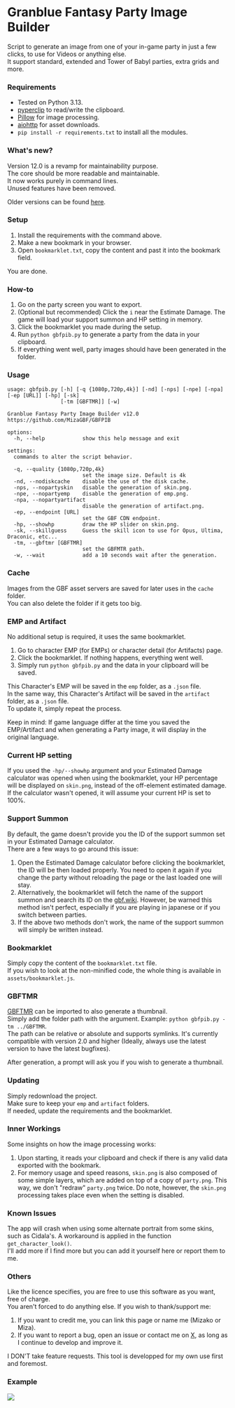 # Granblue Fantasy Party Image Builder  
Script to generate an image from one of your in-game party in just a few clicks, to use for Videos or anything else.  
It support standard, extended and Tower of Babyl parties, extra grids and more.  
  
### Requirements  
* Tested on Python 3.13.  
* [pyperclip](https://pypi.org/project/pyperclip/) to read/write the clipboard.  
* [Pillow](https://pillow.readthedocs.io/en/stable/) for image processing.  
* [aiohttp](https://docs.aiohttp.org/en/stable/) for asset downloads.  
* `pip install -r requirements.txt` to install all the modules.  
  
### What's new?  
Version 12.0 is a revamp for maintainability purpose.  
The core should be more readable and maintainable.  
It now works purely in command lines.  
Unused features have been removed.  
  
Older versions can be found [here](https://github.com/MizaGBF/GBFPIB/releases).  
  
### Setup  
1. Install the requirements with the command above.  
2. Make a new bookmark in your browser.  
3. Open `bookmarklet.txt`, copy the content and past it into the bookmark field.  
  
You are done.  
  
### How-to  
1. Go on the party screen you want to export.  
2. (Optional but recommended) Click the `i` near the Estimate Damage. The game will load your support summon and HP setting in memory.
3. Click the bookmarklet you made during the setup.  
4. Run `python gbfpib.py` to generate a party from the data in your clipboard.  
5. If everything went well, party images should have been generated in the folder.  
  
### Usage  
```console
usage: gbfpib.py [-h] [-q {1080p,720p,4k}] [-nd] [-nps] [-npe] [-npa] [-ep [URL]] [-hp] [-sk]
                 [-tm [GBFTMR]] [-w]

Granblue Fantasy Party Image Builder v12.0 https://github.com/MizaGBF/GBFPIB

options:
  -h, --help            show this help message and exit

settings:
  commands to alter the script behavior.

  -q, --quality {1080p,720p,4k}
                        set the image size. Default is 4k
  -nd, --nodiskcache    disable the use of the disk cache.
  -nps, --nopartyskin   disable the generation of skin.png.
  -npe, --nopartyemp    disable the generation of emp.png.
  -npa, --nopartyartifact
                        disable the generation of artifact.png.
  -ep, --endpoint [URL]
                        set the GBF CDN endpoint.
  -hp, --showhp         draw the HP slider on skin.png.
  -sk, --skillguess     Guess the skill icon to use for Opus, Ultima, Draconic, etc...
  -tm, --gbftmr [GBFTMR]
                        set the GBFMTR path.
  -w, --wait            add a 10 seconds wait after the generation.
```
  
### Cache  
Images from the GBF asset servers are saved for later uses in the `cache` folder.  
You can also delete the folder if it gets too big.  
  
### EMP and Artifact  
No additional setup is required, it uses the same bookmarklet.  
1. Go to character EMP (for EMPs) or character detail (for Artifacts) page.  
2. Click the bookmarklet. If nothing happens, everything went well.  
3. Simply run `python gbfpib.py` and the data in your clipboard will be saved.  
  
This Character's EMP will be saved in the `emp` folder, as a `.json` file.  
In the same way, this Character's Artifact will be saved in the `artifact` folder, as a `.json` file.  
To update it, simply repeat the process.  
  
Keep in mind:
If game language differ at the time you saved the EMP/Artifact and when generating a Party image, it will display in the original language.  
  
### 
  
### Current HP setting  
If you used the `-hp/--showhp` argument and your Estimated Damage calculator was opened when using the bookmarklet, your HP percentage will be displayed on `skin.png`, instead of the off-element estimated damage.  
If the calculator wasn't opened, it will assume your current HP is set to 100%.  
  
### Support Summon  
By default, the game doesn't provide you the ID of the support summon set in your Estimated Damage calculator.  
There are a few ways to go around this issue:  
1. Open the Estimated Damage calculator before clicking the bookmarklet, the ID will be then loaded properly. You need to open it again if you change the party without reloading the page or the last loaded one will stay.  
2. Alternatively, the bookmarklet will fetch the name of the support summon and search its ID on the [gbf.wiki](https://gbf.wiki/). However, be warned this method isn't perfect, especially if you are playing in japanese or if you switch between parties.  
3. If the above two methods don't work, the name of the support summon will simply be written instead.  
  
### Bookmarklet  
Simply copy the content of the `bookmarklet.txt` file.  
If you wish to look at the non-minified code, the whole thing is available in `assets/bookmarklet.js`.  
  
### GBFTMR  
[GBFTMR](https://github.com/MizaGBF/GBFTMR) can be imported to also generate a thumbnail.  
Simply add the folder path with the argument. Example: `python gbfpib.py -tm ../GBFTMR`.  
The path can be relative or absolute and supports symlinks.
It's currently compatible with version 2.0 and higher (Ideally, always use the latest version to have the latest bugfixes).  
  
After generation, a prompt will ask you if you wish to generate a thumbnail.
  
### Updating  
Simply redownload the project.  
Make sure to keep your `emp` and `artifact` folders.  
If needed, update the requirements and the bookmarklet.  
  
### Inner Workings  
Some insights on how the image processing works:
1. Upon starting, it reads your clipboard and check if there is any valid data exported with the bookmark.  
2. For memory usage and speed reasons, `skin.png` is also composed of some simple layers, which are added on top of a copy of `party.png`. This way, we don't "redraw" `party.png` twice. Do note, however, the `skin.png` processing takes place even when the setting is disabled.  
  
### Known Issues  
The app will crash when using some alternate portrait from some skins, such as Cidala's. A workaround is applied in the function `get_character_look()`.  
I'll add more if I find more but you can add it yourself here or report them to me.  
  
### Others  
Like the licence specifies, you are free to use this software as you want, free of charge.  
You aren't forced to do anything else.
If you wish to thank/support me:  
1. If you want to credit me, you can link this page or name me (Mizako or Miza).  
2. If you want to report a bug, open an issue or contact me on [X](https://x.com/mizak0), as long as I continue to develop and improve it.  
  
I DON'T take feature requests. This tool is developped for my own use first and foremost.  
  
### Example  
<img src="./assets/github_demo.png">  